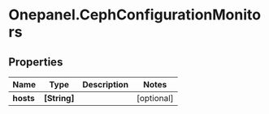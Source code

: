 # Onepanel.CephConfigurationMonitors

## Properties
Name | Type | Description | Notes
------------ | ------------- | ------------- | -------------
**hosts** | **[String]** |  | [optional] 


